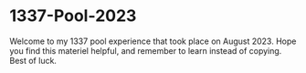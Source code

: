 # 1337-Pool-2023
Welcome to my 1337 pool experience that took place on August 2023. Hope you find this materiel helpful, and remember to learn instead of copying. Best of luck.
